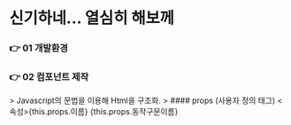 신기하네... 열심히 해보께
====

### 👉 01 개발환경




### 👉 02 컴포넌트 제작
</div>
  > Javascript의 문법을 이용해 Html을 구조화.
  > 
</div>
#### props (사용자 정의 태그)
<속성>{this.props.이름}</속성>
{this.props.동작구문이름}
